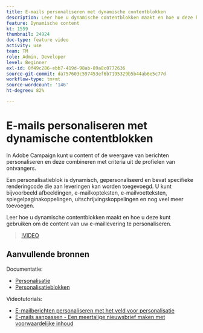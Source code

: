 ```yaml
---
title: E-mails personaliseren met dynamische contentblokken
description: Leer hoe u dynamische contentblokken maakt en hoe u deze kunt gebruiken om de content van uw e-maillevering te personaliseren.
feature: Dynamische content
kt: 1559
thumbnail: 24924
doc-type: feature video
activity: use
team: TM
role: Admin, Developer
level: Beginner
exl-id: 0f49c286-ebb7-419d-98ab-89a8c0772636
source-git-commit: da757603c597453ef6b7195329b5b44ab6e5c77d
workflow-type: tm+mt
source-wordcount: '146'
ht-degree: 82%

---
```



# E-mails personaliseren met dynamische contentblokken

In Adobe Campaign kunt u content of de weergave van berichten personaliseren en deze combineren met criteria uit de profielen van ontvangers.

Een personalisatieblok is dynamisch, gepersonaliseerd en bevat specifieke renderingcode die aan leveringen kan worden toegevoegd. U kunt bijvoorbeeld afbeeldingen, e-mailkopteksten, e-mailvoetteksten, spiegelpaginakoppelingen, uitschrijvingskoppelingen en nog veel meer toevoegen.

Leer hoe u dynamische contentblokken maakt en hoe u deze kunt gebruiken om de content van uw e-maillevering te personaliseren.


>[!VIDEO](https://video.tv.adobe.com/v/24924?quality=12)

## Aanvullende bronnen

Documentatie:

* [Personalisatie](https://experienceleague.adobe.com/docs/campaign-classic/using/sending-messages/personalizing-deliveries/about-personalization.html)
* [Personalisatieblokken](https://experienceleague.adobe.com/docs/campaign-classic/using/sending-messages/personalizing-deliveries/personalization-blocks.html)

Videotutorials:

* [E-mailberichten personaliseren met het veld voor personalisatie](/help/sending-messages/email-channel/personalizing-emails-using-personalization-fields.md)
* [E-mails aanpassen - Een meertalige nieuwsbrief maken met voorwaardelijke inhoud](/help/sending-messages/email-channel/personalizing-emails-create-a-multi-lingual-newsletter-using-conditional-content.md)
